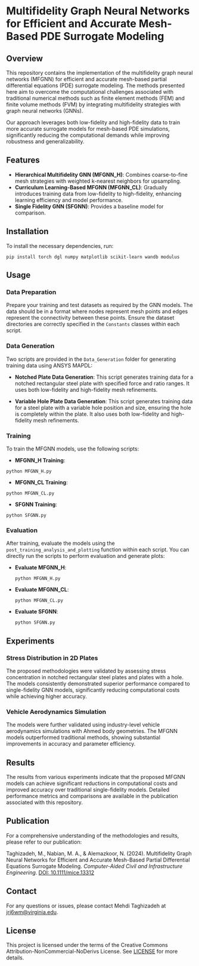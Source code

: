 # Multifidelity Graph Neural Networks for Efficient and Accurate Mesh-Based PDE Surrogate Modeling

## Overview

This repository contains the implementation of the multifidelity graph neural networks (MFGNN) for efficient and accurate mesh-based partial differential equations (PDE) surrogate modeling. The methods presented here aim to overcome the computational challenges associated with traditional numerical methods such as finite element methods (FEM) and finite volume methods (FVM) by integrating multifidelity strategies with graph neural networks (GNNs).

Our approach leverages both low-fidelity and high-fidelity data to train more accurate surrogate models for mesh-based PDE simulations, significantly reducing the computational demands while improving robustness and generalizability.

## Features

- **Hierarchical Multifidelity GNN (MFGNN_H)**: Combines coarse-to-fine mesh strategies with weighted k-nearest neighbors for upsampling.
- **Curriculum Learning-Based MFGNN (MFGNN_CL)**: Gradually introduces training data from low-fidelity to high-fidelity, enhancing learning efficiency and model performance.
- **Single Fidelity GNN (SFGNN)**: Provides a baseline model for comparison.

## Installation

To install the necessary dependencies, run:

`pip install torch dgl numpy matplotlib scikit-learn wandb modulus`

## Usage

### Data Preparation

Prepare your training and test datasets as required by the GNN models. The data should be in a format where nodes represent mesh points and edges represent the connectivity between these points. Ensure the dataset directories are correctly specified in the `Constants` classes within each script.

### Data Generation

Two scripts are provided in the `Data_Generation` folder for generating training data using ANSYS MAPDL:

- **Notched Plate Data Generation**: This script generates training data for a notched rectangular steel plate with specified force and ratio ranges. It uses both low-fidelity and high-fidelity mesh refinements.

- **Variable Hole Plate Data Generation**: This script generates training data for a steel plate with a variable hole position and size, ensuring the hole is completely within the plate. It also uses both low-fidelity and high-fidelity mesh refinements.

### Training

To train the MFGNN models, use the following scripts:

- **MFGNN_H Training**:
  
`python MFGNN_H.py`

- **MFGNN_CL Training**:
  
`python MFGNN_CL.py`

- **SFGNN Training**:
  
`python SFGNN.py`

### Evaluation

After training, evaluate the models using the `post_training_analysis_and_plotting` function within each script. You can directly run the scripts to perform evaluation and generate plots:

- **Evaluate MFGNN_H**:

  `python MFGNN_H.py`

- **Evaluate MFGNN_CL**:

  `python MFGNN_CL.py`

- **Evaluate SFGNN**:
  
  `python SFGNN.py`

## Experiments

### Stress Distribution in 2D Plates

The proposed methodologies were validated by assessing stress concentration in notched rectangular steel plates and plates with a hole. The models consistently demonstrated superior performance compared to single-fidelity GNN models, significantly reducing computational costs while achieving higher accuracy.

### Vehicle Aerodynamics Simulation

The models were further validated using industry-level vehicle aerodynamics simulations with Ahmed body geometries. The MFGNN models outperformed traditional methods, showing substantial improvements in accuracy and parameter efficiency.

## Results

The results from various experiments indicate that the proposed MFGNN models can achieve significant reductions in computational costs and improved accuracy over traditional single-fidelity models. Detailed performance metrics and comparisons are available in the publication associated with this repository.

## Publication

For a comprehensive understanding of the methodologies and results, please refer to our publication:

Taghizadeh, M., Nabian, M. A., & Alemazkoor, N. (2024). Multifidelity Graph Neural Networks for Efficient and Accurate Mesh-Based Partial Differential Equations Surrogate Modeling. *Computer-Aided Civil and Infrastructure Engineering*. [DOI: 10.1111/mice.13312](https://doi.org/10.1111/mice.13312)

## Contact

For any questions or issues, please contact Mehdi Taghizadeh at jrj6wm@virginia.edu.

## License

This project is licensed under the terms of the Creative Commons Attribution-NonCommercial-NoDerivs License. See [LICENSE](LICENSE) for more details.
